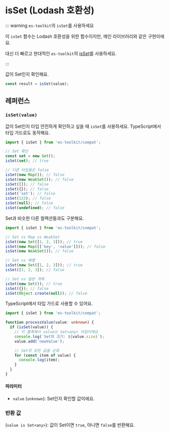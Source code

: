 # isSet (Lodash 호환성)

::: warning `es-toolkit`의 `isSet`를 사용하세요

이 `isSet` 함수는 Lodash 호환성을 위한 함수이지만, 메인 라이브러리와 같은 구현이에요.

대신 더 빠르고 현대적인 `es-toolkit`의 [isSet](../../predicate/isSet.md)를 사용하세요.

:::

값이 Set인지 확인해요.

```typescript
const result = isSet(value);
```

## 레퍼런스

### `isSet(value)`

값이 Set인지 타입 안전하게 확인하고 싶을 때 `isSet`를 사용하세요. TypeScript에서 타입 가드로도 동작해요.

```typescript
import { isSet } from 'es-toolkit/compat';

// Set 확인
const set = new Set();
isSet(set); // true

// 다른 타입들은 false
isSet(new Map()); // false
isSet(new WeakSet()); // false
isSet([]); // false
isSet({}); // false
isSet('set'); // false
isSet(123); // false
isSet(null); // false
isSet(undefined); // false
```

Set과 비슷한 다른 컬렉션들과도 구분해요.

```typescript
import { isSet } from 'es-toolkit/compat';

// Set vs Map vs WeakSet
isSet(new Set([1, 2, 3])); // true
isSet(new Map([['key', 'value']])); // false
isSet(new WeakSet()); // false

// Set vs 배열
isSet(new Set([1, 2, 3])); // true
isSet([1, 2, 3]); // false

// Set vs 일반 객체
isSet(new Set()); // true
isSet({}); // false
isSet(Object.create(null)); // false
```

TypeScript에서 타입 가드로 사용할 수 있어요.

```typescript
import { isSet } from 'es-toolkit/compat';

function processValue(value: unknown) {
  if (isSet(value)) {
    // 이 블록에서 value는 Set<any> 타입이에요
    console.log(`Set의 크기: ${value.size}`);
    value.add('newValue');

    // Set의 모든 값을 순회
    for (const item of value) {
      console.log(item);
    }
  }
}
```

#### 파라미터

- `value` (`unknown`): Set인지 확인할 값이에요.

### 반환 값

(`value is Set<any>`): 값이 Set이면 `true`, 아니면 `false`를 반환해요.
